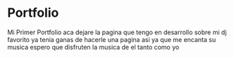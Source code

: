 # Portfolio
Mi Primer Portfolio
aca dejare la pagina que tengo en desarrollo sobre mi dj favorito ya tenia ganas de hacerle una pagina asi ya que me encanta su musica espero que disfruten la musica de el tanto como yo 
